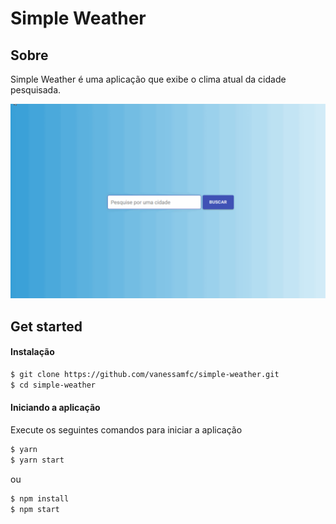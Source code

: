 # Simple Weather

## Sobre

Simple Weather é uma aplicação que exibe o clima atual da cidade pesquisada.

![Simple Weather](/readmeGif/simpleWeather.gif?raw=true "Simple Weather")

## Get started

#### Instalação

```sh
$ git clone https://github.com/vanessamfc/simple-weather.git
$ cd simple-weather
```

#### Iniciando a aplicação

Execute os seguintes comandos para iniciar a aplicação

```sh
$ yarn
$ yarn start
```

ou

```sh
$ npm install
$ npm start
```
